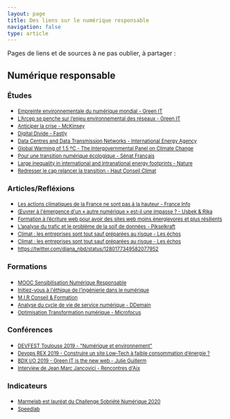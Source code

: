 ```yaml
---
layout: page
title: Des liens sur le numérique responsable
navigation: false
type: article
---
```


<style>
ul a {
  font-size: 80%;
}
</style>

Pages de liens et de sources à ne pas oublier, à partager :

## Numérique responsable

### Études

-   [Empreinte environnementale du numérique mondial - Green IT](https://www.greenit.fr/etude-empreinte-environnementale-du-numerique-mondial/)
-   [L’Arcep se penche sur l’enjeu environnemental des réseaux - Green IT](https://www.greenit.fr/2020/07/07/larcep-se-penche-sur-lenjeu-environnemental-des-reseaux/)
-   [Anticiper la crise - McKinsey](https://www.mckinsey.com/fr/~/media/McKinsey/Locations/Europe%20and%20Middle%20East/France/Our%20Insights/Anticiper%20la%20crise%20dapres/Anticiper-la-crise.pdf)
-   [Digital Divide - Fastly](https://www.fastly.com/blog/digital-divide)
-   [Data Centres and Data Transmission Networks - International Energy Agency](https://www.iea.org/reports/data-centres-and-data-transmission-networks)
-   [Global Warming of 1.5 ºC - The Intergovernmental Panel on Climate Change](https://www.ipcc.ch/sr15/)
-   [Pour une transition numérique écologique - Sénat Français](http://www.senat.fr/fileadmin/Fichiers/Images/redaction_multimedia/2020/2020-Documents_pdf/20200624_Conf_presse_Dev_Dur/20200624_Conf_Dev_Dur_Synthese_du_rapport.pdf)
-   [Large inequality in international and intranational energy footprints - Nature](https://www.nature.com/articles/s41560-020-0579-8)
-   [Redresser le cap relancer la transition - Haut Conseil Climat](https://www.hautconseilclimat.fr/publications/rapport-annuel-2020/)

### Articles/Refléxions

-   [Les actions climatiques de la France ne sont pas à la hauteur - France Info](https://www.francetvinfo.fr/economie/emploi/metiers/agriculture/rechauffement-les-actions-climatiques-de-la-france-ne-sont-pas-a-la-hauteur-des-enjeux-ni-des-objectifs-qu-elle-s-est-donne-denonce-le-haut-conseil-pour-le-climat_4037945.html)
-   [Œuvrer à l'émergence d'un « autre numérique » est-il une impasse ? - Usbek & Rika](https://usbeketrica.com/article/oeuvrer-emergence-autre-numerique-est-il-impasse)
-   [Formation à l’écriture web pour avoir des sites web moins énergievores et plus résilients](https://contribuez.conventioncitoyennepourleclimat.fr/processes/travailler-produire/f/11/proposals/772)
-   [L’analyse du trafic et le problème de la soif de données - Pikselkraft](https://www.pikselkraft.com/blog/repenser-nos-echanges-avec-les-utilisateurs-le-cafe-du-web/)
-   [Climat : les entreprises sont tout sauf préparées au risque - Les échos](https://business-lesechos-fr.cdn.ampproject.org/c/s/business.lesechos.fr/amp/07/338707.php)
-   [Climat : les entreprises sont tout sauf préparées au risque - Les échos](https://business-lesechos-fr.cdn.ampproject.org/c/s/business.lesechos.fr/amp/07/338707.php)
-   <https://twitter.com/diana_nbd/status/1280177349582077952>

### Formations

-   [MOOC Sensibilisation Numérique Responsable](https://institutnr.org/mooc-sensibilisation-numerique-responsable)
-   [Initiez-vous à l'éthique de l'ingénierie dans le numérique](https://openclassrooms.com/fr/courses/6112876-initiez-vous-a-lethique-de-lingenierie-dans-le-numerique)
-   [M.I.R Conseil & Formation](https://www.mir-cf.com/formations)
-   [Analyse du cycle de vie de service numérique - DDemain](https://ddemain.com/formation/)
-   [Optimisation Transformation numérique - Microfocus](https://www.microfocus.com/fr-fr/home)

### Conférences

-   [DEVFEST Toulouse 2019 - "Numérique et environnement"](https://www.youtube.com/watch?v=jA8aHSMZ_DI)
-   [Devops REX 2019 - Construire un site Low-Tech à faible consommation d’énergie ?](https://www.youtube.com/watch?v=C2Xr_R6D6MY)
-   [BDX I/O 2019 - Green IT is the new web - Julie Guillerm](https://www.youtube.com/watch?v=SWVCmYGmTsE)
-   [Interview de Jean Marc Jancovici - Rencontres d'Aix](https://www.youtube.com/watch?v=ZsMSF0l9kyM)

### Indicateurs

-   [Marmelab est lauréat du Challenge Sobriété Numérique 2020](https://marmelab.com/blog/2020/06/22/sobriete-numerique.html)
-   [Speedlab](https://www.browserstack.com/speedlab)
